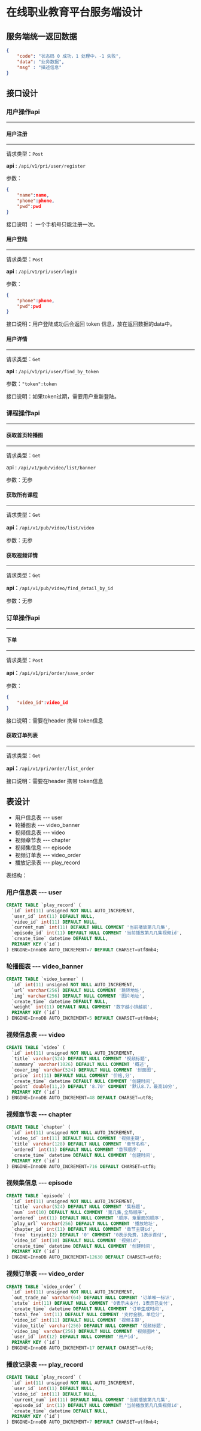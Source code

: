 # 在线职业教育平台服务端设计



## 服务端统一返回数据

```json
{
    "code": "状态码 0 成功，1 处理中，-1 失败",
    "data": "业务数据",
    "msg" : "描述信息"
}
```



## 接口设计



### 用户操作api

------

#### 用户注册

------

请求类型：`Post`

**api** : `/api/v1/pri/user/register`

参数：

```json
{
    "name":name,
    "phone":phone,
    "pwd":pwd
}
```

接口说明 ： 一个手机号只能注册一次。



#### 用户登陆

------

请求类型：`Post`

**api** : `/api/v1/pri/user/login`

参数：

```json
{
    "phone":phone,
    "pwd":pwd
}
```

接口说明：用户登陆成功后会返回 token 信息，放在返回数据的data中。



#### 用户详情

------

请求类型：`Get`

**api** : `/api/v1/pri/user/find_by_token`

参数：`"token":token `

接口说明：如果token过期，需要用户重新登陆。



### 课程操作api

------

#### 获取首页轮播图

------

请求类型：`Get`

api : `/api/v1/pub/video/list/banner`

参数：无参



#### 获取所有课程

------

请求类型：`Get`

**api：**`/api/v1/pub/video/list/video`

参数：无参



#### 获取视频详情

------

请求类型：`Get`

**api：**`/api/v1/pub/video/find_detail_by_id`

参数：无参



### 订单操作api

------

#### 下单

------

请求类型：`Post`

**api：**`/api/v1/pri/order/save_order`

参数：

```json
{
    "video_id":video_id
}
```

接口说明：需要在header 携带 token信息



#### 获取订单列表

------

请求类型：`Get`

**api：**`/api/v1/pri/order/list_order`

接口说明：需要在header 携带 token信息





## 表设计

- 用户信息表 --- user
- 轮播图表     --- video_banner
- 视频信息表 --- video
- 视频章节表 --- chapter
- 视频集信息 --- episode
- 视频订单表 --- video_order
- 播放记录表 --- play_record

表结构：



### 用户信息表 --- user

```sql
CREATE TABLE `play_record` (
  `id` int(11) unsigned NOT NULL AUTO_INCREMENT,
  `user_id` int(11) DEFAULT NULL,
  `video_id` int(11) DEFAULT NULL,
  `current_num` int(11) DEFAULT NULL COMMENT '当前播放第⼏几集',
  `episode_id` int(11) DEFAULT NULL COMMENT '当前播放第⼏几集视频id',
  `create_time` datetime DEFAULT NULL,
  PRIMARY KEY (`id`)
) ENGINE=InnoDB AUTO_INCREMENT=7 DEFAULT CHARSET=utf8mb4;
```



### 轮播图表     --- video_banner

```sql
CREATE TABLE `video_banner` (
  `id` int(11) unsigned NOT NULL AUTO_INCREMENT,
  `url` varchar(256) DEFAULT NULL COMMENT '跳转地址',
  `img` varchar(256) DEFAULT NULL COMMENT '图片地址',
  `create_time` datetime DEFAULT NULL,
  `weight` int(11) DEFAULT NULL COMMENT '数字越小排越前',
  PRIMARY KEY (`id`)
) ENGINE=InnoDB AUTO_INCREMENT=5 DEFAULT CHARSET=utf8mb4;
```



### 视频信息表 --- video

```sql
CREATE TABLE `video` (
  `id` int(11) unsigned NOT NULL AUTO_INCREMENT,
  `title` varchar(524) DEFAULT NULL COMMENT '视频标题',
  `summary` varchar(1026) DEFAULT NULL COMMENT '概述',
  `cover_img` varchar(524) DEFAULT NULL COMMENT '封面图',
  `price` int(11) DEFAULT NULL COMMENT '价格,分',
  `create_time` datetime DEFAULT NULL COMMENT '创建时间',
  `point` double(11,2) DEFAULT '8.70' COMMENT '默认8.7，最高10分',
  PRIMARY KEY (`id`)
) ENGINE=InnoDB AUTO_INCREMENT=48 DEFAULT CHARSET=utf8;
```



### 视频章节表 --- chapter

```sql
CREATE TABLE `chapter` (
  `id` int(11) unsigned NOT NULL AUTO_INCREMENT,
  `video_id` int(11) DEFAULT NULL COMMENT '视频主键',
  `title` varchar(128) DEFAULT NULL COMMENT '章节名称',
  `ordered` int(11) DEFAULT NULL COMMENT '章节顺序',
  `create_time` datetime DEFAULT NULL COMMENT '创建时间',
  PRIMARY KEY (`id`)
) ENGINE=InnoDB AUTO_INCREMENT=716 DEFAULT CHARSET=utf8;
```



### 视频集信息 --- episode

```sql
CREATE TABLE `episode` (
  `id` int(11) unsigned NOT NULL AUTO_INCREMENT,
  `title` varchar(524) DEFAULT NULL COMMENT '集标题',
  `num` int(10) DEFAULT NULL COMMENT '第几集,全局顺序',
  `ordered` int(11) DEFAULT NULL COMMENT '顺序，章里面的顺序',
  `play_url` varchar(256) DEFAULT NULL COMMENT '播放地址',
  `chapter_id` int(11) DEFAULT NULL COMMENT '章节主键id',
  `free` tinyint(2) DEFAULT '0' COMMENT '0表示免费，1表示首付',
  `video_id` int(10) DEFAULT NULL COMMENT '视频id',
  `create_time` datetime DEFAULT NULL COMMENT '创建时间',
  PRIMARY KEY (`id`)
) ENGINE=InnoDB AUTO_INCREMENT=12630 DEFAULT CHARSET=utf8;
```



### 视频订单表 --- video_order

```sql
CREATE TABLE `video_order` (
  `id` int(11) unsigned NOT NULL AUTO_INCREMENT,
  `out_trade_no` varchar(64) DEFAULT NULL COMMENT '订单唯一标识',
  `state` int(11) DEFAULT NULL COMMENT '0表示未支付，1表示已支付',
  `create_time` datetime DEFAULT NULL COMMENT '订单生成时间',
  `total_fee` int(11) DEFAULT NULL COMMENT '支付金额，单位分',
  `video_id` int(11) DEFAULT NULL COMMENT '视频主键',
  `video_title` varchar(256) DEFAULT NULL COMMENT '视频标题',
  `video_img` varchar(256) DEFAULT NULL COMMENT '视频图片',
  `user_id` int(12) DEFAULT NULL COMMENT '用户id',
  PRIMARY KEY (`id`)
) ENGINE=InnoDB AUTO_INCREMENT=17 DEFAULT CHARSET=utf8;
```



### 播放记录表 --- play_record

```sql
CREATE TABLE `play_record` (
  `id` int(11) unsigned NOT NULL AUTO_INCREMENT,
  `user_id` int(11) DEFAULT NULL,
  `video_id` int(11) DEFAULT NULL,
  `current_num` int(11) DEFAULT NULL COMMENT '当前播放第⼏几集',
  `episode_id` int(11) DEFAULT NULL COMMENT '当前播放第⼏几集视频id',
  `create_time` datetime DEFAULT NULL,
  PRIMARY KEY (`id`)
) ENGINE=InnoDB AUTO_INCREMENT=7 DEFAULT CHARSET=utf8mb4;
```



